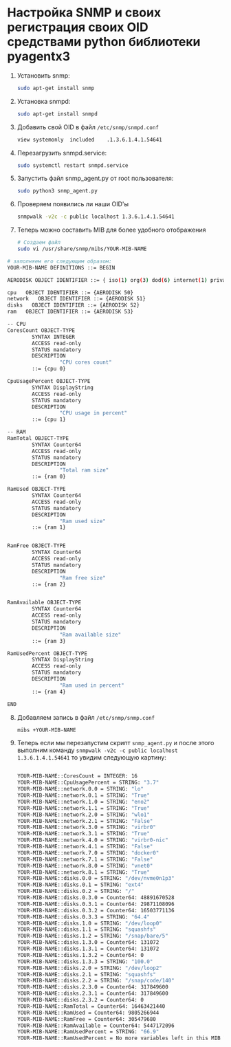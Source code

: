 # Настройка SNMP и своих регистрация своих OID средствами python библиотеки pyagentx3

1. Установить snmp:

   ```bash
   sudo apt-get install snmp
   ```
2. Установка snmpd:

   ```bash
   sudo apt-get install snmpd
   ```
3. Добавить свой OID в файл `/etc/snmp/snmpd.conf`

   ```bash
   view	systemonly	included	.1.3.6.1.4.1.54641
   ```
4. Перезагрузить snmpd.service:

   ```bash
   sudo systemctl restart snmpd.service
   ```
5. Запустить файл snmp_agent.py от root пользователя:

   ```bash
   sudo python3 snmp_agent.py
   ```
6. Проверяем появились ли наши OID'ы

   ```bash
   snmpwalk -v2c -c public localhost 1.3.6.1.4.1.54641
   ```
7. Теперь можно составить MIB для более удобного отображения

   ```bash
   # Создаем файл
   sudo vi /usr/share/snmp/mibs/YOUR-MIB-NAME
   ```

```bash
# заполняем его следующим образом:
YOUR-MIB-NAME DEFINITIONS ::= BEGIN

AERODISK OBJECT IDENTIFIER ::= { iso(1) org(3) dod(6) internet(1) private(4) enterprises(1) 54641 }

cpu   OBJECT IDENTIFIER ::= {AERODISK 50}
network   OBJECT IDENTIFIER ::= {AERODISK 51}
disks   OBJECT IDENTIFIER ::= {AERODISK 52}
ram   OBJECT IDENTIFIER ::= {AERODISK 53}

-- CPU
CoresCount OBJECT-TYPE
        SYNTAX INTEGER
        ACCESS read-only
        STATUS mandatory
        DESCRIPTION
                 "CPU cores count"
        ::= {cpu 0}

CpuUsagePercent OBJECT-TYPE
        SYNTAX DisplayString
        ACCESS read-only
        STATUS mandatory
        DESCRIPTION
                 "CPU usage in percent"
        ::= {cpu 1}

-- RAM
RamTotal OBJECT-TYPE
        SYNTAX Counter64
        ACCESS read-only
        STATUS mandatory
        DESCRIPTION
                 "Total ram size"
        ::= {ram 0}

RamUsed OBJECT-TYPE
        SYNTAX Counter64
        ACCESS read-only
        STATUS mandatory
        DESCRIPTION
                 "Ram used size"
        ::= {ram 1}


RamFree OBJECT-TYPE
        SYNTAX Counter64
        ACCESS read-only
        STATUS mandatory
        DESCRIPTION
                 "Ram free size"
        ::= {ram 2}


RamAvailable OBJECT-TYPE
        SYNTAX Counter64
        ACCESS read-only
        STATUS mandatory
        DESCRIPTION
                 "Ram available size"
        ::= {ram 3}

RamUsedPercent OBJECT-TYPE
        SYNTAX DisplayString
        ACCESS read-only
        STATUS mandatory
        DESCRIPTION
                 "Ram used in percent"
        ::= {ram 4}

END

```

8. Добавляем запись в файл `/etc/snmp/snmp.conf`

   ```bash
   mibs +YOUR-MIB-NAME
   ```
9. Теперь если мы перезапустим скрипт `snmp_agent.py` и после этого выполним команду `snmpwalk -v2c -c public localhost 1.3.6.1.4.1.54641` то увидим следующую картину:

   ```bash

   YOUR-MIB-NAME::CoresCount = INTEGER: 16
   YOUR-MIB-NAME::CpuUsagePercent = STRING: "3.7"
   YOUR-MIB-NAME::network.0.0 = STRING: "lo"
   YOUR-MIB-NAME::network.0.1 = STRING: "True"
   YOUR-MIB-NAME::network.1.0 = STRING: "eno2"
   YOUR-MIB-NAME::network.1.1 = STRING: "True"
   YOUR-MIB-NAME::network.2.0 = STRING: "wlo1"
   YOUR-MIB-NAME::network.2.1 = STRING: "False"
   YOUR-MIB-NAME::network.3.0 = STRING: "virbr0"
   YOUR-MIB-NAME::network.3.1 = STRING: "True"
   YOUR-MIB-NAME::network.4.0 = STRING: "virbr0-nic"
   YOUR-MIB-NAME::network.4.1 = STRING: "False"
   YOUR-MIB-NAME::network.7.0 = STRING: "docker0"
   YOUR-MIB-NAME::network.7.1 = STRING: "False"
   YOUR-MIB-NAME::network.8.0 = STRING: "vnet0"
   YOUR-MIB-NAME::network.8.1 = STRING: "True"
   YOUR-MIB-NAME::disks.0.0 = STRING: "/dev/nvme0n1p3"
   YOUR-MIB-NAME::disks.0.1 = STRING: "ext4"
   YOUR-MIB-NAME::disks.0.2 = STRING: "/"
   YOUR-MIB-NAME::disks.0.3.0 = Counter64: 48891670528
   YOUR-MIB-NAME::disks.0.3.1 = Counter64: 29871108096
   YOUR-MIB-NAME::disks.0.3.2 = Counter64: 16503771136
   YOUR-MIB-NAME::disks.0.3.3 = STRING: "64.4"
   YOUR-MIB-NAME::disks.1.0 = STRING: "/dev/loop0"
   YOUR-MIB-NAME::disks.1.1 = STRING: "squashfs"
   YOUR-MIB-NAME::disks.1.2 = STRING: "/snap/bare/5"
   YOUR-MIB-NAME::disks.1.3.0 = Counter64: 131072
   YOUR-MIB-NAME::disks.1.3.1 = Counter64: 131072
   YOUR-MIB-NAME::disks.1.3.2 = Counter64: 0
   YOUR-MIB-NAME::disks.1.3.3 = STRING: "100.0"
   YOUR-MIB-NAME::disks.2.0 = STRING: "/dev/loop2"
   YOUR-MIB-NAME::disks.2.1 = STRING: "squashfs"
   YOUR-MIB-NAME::disks.2.2 = STRING: "/snap/code/140"
   YOUR-MIB-NAME::disks.2.3.0 = Counter64: 317849600
   YOUR-MIB-NAME::disks.2.3.1 = Counter64: 317849600
   YOUR-MIB-NAME::disks.2.3.2 = Counter64: 0
   YOUR-MIB-NAME::RamTotal = Counter64: 16463421440
   YOUR-MIB-NAME::RamUsed = Counter64: 9805266944
   YOUR-MIB-NAME::RamFree = Counter64: 305479680
   YOUR-MIB-NAME::RamAvailable = Counter64: 5447172096
   YOUR-MIB-NAME::RamUsedPercent = STRING: "66.9"
   YOUR-MIB-NAME::RamUsedPercent = No more variables left in this MIB View (It is past the end of the MIB tree)
   ```

